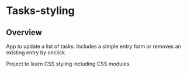 # Tasks-styling

## Overview

App to update a list of tasks. Includes a simple entry form or removes an existing entry by onclick.

Project to learn CSS styling including CSS modules.